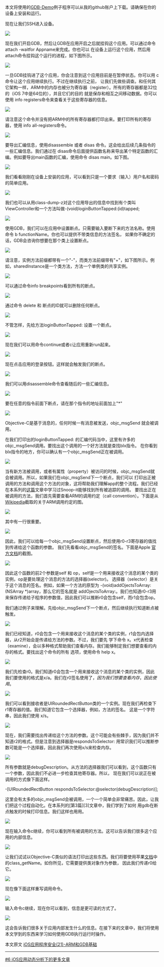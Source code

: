本文将使用的[GDB-Demo][1]例子程序可以从我的github账户上下载。请确保在你的设备上安装和运行。

现在让我们SSH进入设备。

![](http://resources.infosecinstitute.com/wp-content/uploads/110613_1702_IOSApplicat1.png)

现在我们开启GDB，然后让GDB在应用开启之后就挂钩这个应用。可以通过命令 attach -waitfor Appname来完成。你也可以
在设备上运行这个应用，然后用attach命令挂钩这个运行的进程，如下图所示。

![](http://resources.infosecinstitute.com/wp-content/uploads/110613_1702_IOSApplicat2.png)

一旦GDB挂钩进了这个应用，你会注意到这个应用目前是在暂停状态。你可以用 c 命令让这个应用继续执行。不过在继续执行之前，
让我们先做些调查。和任何其它架构一样，ARM中的内存也被分为寄存器（register）。所有的寄存器都是32位的（iOS 7中是64位的），并且它们的目的
就是保存和相互之间移动数据。你可以使用 info registers命令来查看关于这些寄存器的信息。

![](http://resources.infosecinstitute.com/wp-content/uploads/110613_1702_IOSApplicat3.png)

请注意这个命令并没有把ARM中的所有寄存器都打印出来。要打印所有的寄存器，使用 info all-registers命令。

![](http://resources.infosecinstitute.com/wp-content/uploads/110613_1702_IOSApplicat4.png)

要导出汇编信息，使用disassemble 或者 disas 命令。这会给出后续几条指令的一些汇编信息。我们通过在
disas命令后面提供函数名称来导出某个特定函数的汇编。例如要导出main函数的汇编，使用命令 disas main。如下图。

![](http://resources.infosecinstitute.com/wp-content/uploads/110613_1702_IOSApplicat5.png)
 
我们看看刚刚在设备上安装的应用，可以看到只是一个要求（输入）用户名和密码的简单应用。

![](http://resources.infosecinstitute.com/wp-content/uploads/110613_1702_IOSApplicat6.png)

我们也可以从用class-dump-z对这个应用导出的信息中找到有个类叫ViewController和一个方法叫做-(void)loginButtonTapped:(id)tapped;

![](http://resources.infosecinstitute.com/wp-content/uploads/110613_1702_IOSApplicat7.png)


使用GDB，我们可以在应用中设置断点。只需要输入要断下来的方法名称。使用命令 b functionName。你也可以提供不带类信息的方法签名，
如果你不确定的话，GDB会咨询你想要在那个类上设置断点。

![](http://resources.infosecinstitute.com/wp-content/uploads/110613_1702_IOSApplicat8.png)


请注意，实例方法前缀都带有一个"-"，而类方法前缀带有"+"，如下图所示。例如，sharedInstance是一个类方法，方法一个单例类的共享实例。

![](http://resources.infosecinstitute.com/wp-content/uploads/110613_1702_IOSApplicat9.png)

可以通过命令info breakpoints看到所有的断点。

![](http://resources.infosecinstitute.com/wp-content/uploads/110613_1702_IOSApplicat10.png)

通过命令 delete 和 断点的ID就可以删除任何断点。

![](http://resources.infosecinstitute.com/wp-content/uploads/110613_1702_IOSApplicat11.png)

不管怎样，先给方法loginButtonTapped: 设置一个断点。

![](http://resources.infosecinstitute.com/wp-content/uploads/110613_1702_IOSApplicat12.png)


现在我们可以用命令continue或者c让应用重新run起来。

![](http://resources.infosecinstitute.com/wp-content/uploads/110613_1702_IOSApplicat13.png)

现在点击应用的登录按钮。这样就会触发我们的断点。

![](http://resources.infosecinstitute.com/wp-content/uploads/110613_1702_IOSApplicat14.png)

我们可以用disassemble命令查看随后的一些汇编信息。

![](http://resources.infosecinstitute.com/wp-content/uploads/110613_1702_IOSApplicat15.png)

要在任意的指令前面下断点，请在那个指令的地址前面加上"*"


![](http://resources.infosecinstitute.com/wp-content/uploads/110613_1702_IOSApplicat16.png)

Objective-C是基于消息的，任何时候一有消息被发送，objc_msgSend
就会被调用。

在我们打印出的loginButtonTapped: 的汇编代码当中，这里有许多的objc_msgSend调用。要找出这个调用的一个好方法就是查找blx指令。
在你看到blx指令的地方，你可以确认有一个objc_msgSend正在被调用。


![](http://resources.infosecinstitute.com/wp-content/uploads/110613_1702_IOSApplicat17.png)

当有新方法被调用，或者有属性（property）被访问的时候，objc_msgSend就会被调用。所以，如果我们在objc_msgSend下一个断点，我们可以
打印出正被调用的方法和调用这个方法的对象，这将帮助我们理解app的整个流程。我们已经在本系列的[这篇](http://security.ios-wiki.com/issue-4-6/)文章中学习过Snoop-it能够找到所有被追踪的调用。
 要找出正在被调用的方法，我们首先需要查看ARM的调用约定（call convention）。下面是从[Wikipedia][5]截取的关于ARM调用约定的图。

![](http://resources.infosecinstitute.com/wp-content/uploads/110613_1702_IOSApplicat18.png)

其中有一行很重要。

![](http://resources.infosecinstitute.com/wp-content/uploads/110613_1702_IOSApplicat19.png)

因此，我们可以给每一个objc_msgSend设置断点，然后使用r0-r3寄存器的值找到传递给这个函数的参数。
我们先看看objc_msgSend的签名。下面是Apple [官方文档][6]的截图。

![](http://resources.infosecinstitute.com/wp-content/uploads/110613_1702_IOSApplicat20.png)

因此这个函数的前2个参数是self 和 op，self是一个用来接收这个消息的某个类的实例，op是要处理这个消息的方法的选择器(selector)。
选择器（selector）是关于这个消息的签名。例如，如果一个方法的原型为 -(void)addOjectsToArray:(NSArray *)array，那么它的签名就是
addOjectsToArray:。我们也知道r0-r3用来保存传递给子程序的参数值，因此我们可以推断r0会包含self，而r1会包含op。

我们通过例子来理解。先给objc_msgSend下一个断点，然后继续执行知道断点被触发。

![](http://resources.infosecinstitute.com/wp-content/uploads/110613_1702_IOSApplicat21.png)


我们已经知道，r0会包含一个用来接收这个消息的某个类的实例，r1会包内选择器，从r2开始会是传递给方法的参数。不过，我们要先
学下命令 x。x代表检查（examine），会以多种格式帮助我们查看内存。我们能够制定我们想要查看的内存的格式。要找出这个命令的所有
选项，使用命令 help x。




![](http://resources.infosecinstitute.com/wp-content/uploads/110613_1702_IOSApplicat22.png)

我们先检查r0。我们知道r0会包含一个用来接收这个消息的某个类的实例，因此我们要使用的格式是x/a。我们在r0签名使用了$，因为我们想要查看内存，因此
使用$。


![](http://resources.infosecinstitute.com/wp-content/uploads/110613_1702_IOSApplicat23.png)

我们可以看到接收者是UIRoundedRectButton类的一个实例。现在我们再检查下r1寄存器的值。我们知道它包含一个选择器，例如，方法的签名。
这是一个字符串，因此我们使用 x/s。

![](http://resources.infosecinstitute.com/wp-content/uploads/110613_1702_IOSApplicat24.png)


现在，我们需要找出传递给这个方法的参数。这个可能会有些棘手，因为我们并不知道r2的格式。但是注意到选择器是respondsToSelector:
用常识我们可以推断参数可能是一个选择器，因此我们再次使用x/s来检查内存。

![](http://resources.infosecinstitute.com/wp-content/uploads/110613_1702_IOSApplicat25.png)

所有参数就是debugDescription。从方法的选择器我们可以看到，这个函数只有一个参数，因此我们不必进一步检查其他寄存器。所以，
现在我们可以说正在被调用的方式像下面这样。

-[UIRoundedRectButton respondsToSelector:@selector(debugDescription)];


这里会有太多的objc_msgSend会被调用，一个一个简单会非常痛苦。因此，让我们把这个过程自动化。在本系列的[第3篇][3]文章中，我们学到了如何
用gdb在断点触发的时候打印信息。我们这样也用用。

![](http://resources.infosecinstitute.com/wp-content/uploads/110613_1702_IOSApplicat26.png)


现在输入命令c继续，你可以看到所有被调用的方法。这可以告诉我们很多这个应用的内部信息。


![](http://resources.infosecinstitute.com/wp-content/uploads/110613_1702_IOSApplicat27.png)


让我们试试以Objective-C类似的语法打印出这些东西。我们将要使用苹果[文档][6]中的class_getName。如你所见，它需要提供类对象作为参数，
因此我们传递r0给它。

![](http://resources.infosecinstitute.com/wp-content/uploads/110613_1702_IOSApplicat28.png)

现在像下面这样重写调用命令。

![](http://resources.infosecinstitute.com/wp-content/uploads/110613_1702_IOSApplicat29.png)

输入命令c继续，现在你可以看到，信息是更可读的方式了。

![](http://resources.infosecinstitute.com/wp-content/uploads/110613_1702_IOSApplicat30.png)


这会告诉我们很多关于应用内部发生什么的信息。在接下来的文章中，我们将使用本文学到的东西来学习如何使用GDB执行运行时操作。


本文原文 [iOS应用程序安全(21)-ARM和GDB基础](http://wufawei.com/2013/11/ios-application-security-21/)


[1]:https://github.com/prateek147/gdb-demo
[5]:http://en.wikipedia.org/wiki/Calling_convention
[6]:https://developer.apple.com/library/mac/documentation/cocoa/reference/objcruntimeref/Reference/reference.html
[7]:http://resources.infosecinstitute.com/ios-application-security-part-21-arm-gdb-basics/







***
[#6 iOS应用动态分析下的更多文章](http://security.ios-wiki.com/issue-6/)

